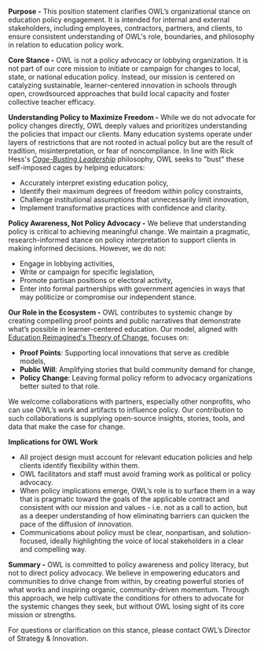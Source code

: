 **Purpose \-** This position statement clarifies OWL’s organizational stance on education policy engagement. It is intended for internal and external stakeholders, including employees, contractors, partners, and clients, to ensure consistent understanding of OWL's role, boundaries, and philosophy in relation to education policy work.

**Core Stance \-** OWL is not a policy advocacy or lobbying organization. It is not part of our core mission to initiate or campaign for changes to local, state, or national education policy. Instead, our mission is centered on catalyzing sustainable, learner-centered innovation in schools through open, crowdsourced approaches that build local capacity and foster collective teacher efficacy.

**Understanding Policy to Maximize Freedom \-** While we do not advocate for policy changes directly, OWL deeply values and prioritizes understanding the policies that impact our clients. Many education systems operate under layers of restrictions that are not rooted in actual policy but are the result of tradition, misinterpretation, or fear of noncompliance. In line with Rick Hess's [*Cage-Busting Leadership*](https://www.edweek.org/education/opinion-cage-busting-leadership/2013/01) philosophy, OWL seeks to "bust" these self-imposed cages by helping educators:

* Accurately interpret existing education policy,  
* Identify their maximum degrees of freedom within policy constraints,  
* Challenge institutional assumptions that unnecessarily limit innovation,  
* Implement transformative practices with confidence and clarity.

**Policy Awareness, Not Policy Advocacy \-** We believe that understanding policy is critical to achieving meaningful change. We maintain a pragmatic, research-informed stance on policy interpretation to support clients in making informed decisions. However, we do not:

* Engage in lobbying activities,  
* Write or campaign for specific legislation,  
* Promote partisan positions or electoral activity,  
* Enter into formal partnerships with government agencies in ways that may politicize or compromise our independent stance.

**Our Role in the Ecosystem \-** OWL contributes to systemic change by creating compelling proof points and public narratives that demonstrate what’s possible in learner-centered education. Our model, aligned with [Education Reimagined's Theory of Change](https://education-reimagined.org/wp-content/uploads/2019/01/Education-Reimagined-Theory-of-Change-2019.01.09.pdf), focuses on:

* **Proof Points**: Supporting local innovations that serve as credible models,  
* **Public Will**: Amplifying stories that build community demand for change,  
* **Policy Change**: Leaving formal policy reform to advocacy organizations better suited to that role.

We welcome collaborations with partners, especially other nonprofits, who can use OWL’s work and artifacts to influence policy. Our contribution to such collaborations is supplying open-source insights, stories, tools, and data that make the case for change.

**Implications for OWL Work**

* All project design must account for relevant education policies and help clients identify flexibility within them.  
* OWL facilitators and staff must avoid framing work as political or policy advocacy.  
* When policy implications emerge, OWL’s role is to surface them in a way that is pragmatic toward the goals of the applicable contract and consistent with our mission and values \- i.e. not as a call to action, but as a deeper understanding of how eliminating barriers can quicken the pace of the diffusion of innovation.  
* Communications about policy must be clear, nonpartisan, and solution-focused, ideally highlighting the voice of local stakeholders in a clear and compelling way.

**Summary \-** OWL is committed to policy awareness and policy literacy, but not to direct policy advocacy. We believe in empowering educators and communities to drive change from within, by creating powerful stories of what works and inspiring organic, community-driven momentum. Through this approach, we help cultivate the conditions for others to advocate for the systemic changes they seek, but without OWL losing sight of its core mission or strengths.

For questions or clarification on this stance, please contact OWL’s Director of Strategy & Innovation.

